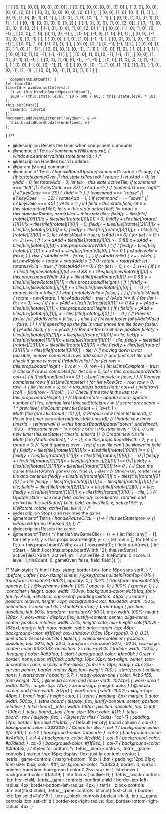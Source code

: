 [
        [
          [
            [0, 0],
            [0, 0],
            [0, 0],
            [0, 0]
          ],
          [
            [0, 0],
            [0, 0],
            [0, 0],
            [0, 0]
          ],
          [
            [0, 0],
            [0, 0],
            [0, 0],
            [0, 0]
          ],
          [
            [0, 0],
            [0, 0],
            [0, 0],
            [0, 0]
          ]
        ],
        [
          [
            [0, 0],
            [1, 0],
            [0, 1],
            [1, 1]
          ],
          [
            [0, 0],
            [1, 0],
            [0, 1],
            [1, 1]
          ],
          [
            [0, 0],
            [1, 0],
            [0, 1],
            [1, 1]
          ],
          [
            [0, 0],
            [1, 0],
            [0, 1],
            [1, 1]
          ]
        ],
        [
          [
            [0, -1],
            [0, 0],
            [0, 1],
            [0, 2]
          ],
          [
            [-1, 0],
            [0, 0],
            [1, 0],
            [2, 0]
          ],
          [
            [0, -1],
            [0, 0],
            [0, 1],
            [0, 2]
          ],
          [
            [-1, 0],
            [0, 0],
            [1, 0],
            [2, 0]
          ]
        ],
        [
          [
            [0, 0],
            [-1, 0],
            [1, 0],
            [0, -1]
          ],
          [
            [0, 0],
            [1, 0],
            [0, 1],
            [0, -1]
          ],
          [
            [0, 0],
            [-1, 0],
            [1, 0],
            [0, 1]
          ],
          [
            [0, 0],
            [-1, 0],
            [0, 1],
            [0, -1]
          ]
        ],
        [
          [
            [0, 0],
            [-1, 0],
            [1, 0],
            [-1, -1]
          ],
          [
            [0, 0],
            [0, 1],
            [0, -1],
            [1, -1]
          ],
          [
            [0, 0],
            [1, 0],
            [-1, 0],
            [1, 1]
          ],
          [
            [0, 0],
            [0, 1],
            [0, -1],
            [-1, 1]
          ]
        ],
        [
          [
            [0, 0],
            [1, 0],
            [-1, 0],
            [1, -1]
          ],
          [
            [0, 0],
            [0, 1],
            [0, -1],
            [1, 1]
          ],
          [
            [0, 0],
            [1, 0],
            [-1, 0],
            [-1, 1]
          ],
          [
            [0, 0],
            [0, 1],
            [0, -1],
            [-1, -1]
          ]
        ],
        [
          [
            [0, 0],
            [1, 0],
            [0, -1],
            [-1, -1]
          ],
          [
            [0, 0],
            [1, 0],
            [0, 1],
            [1, -1]
          ],
          [
            [0, 0],
            [1, 0],
            [0, -1],
            [-1, -1]
          ],
          [
            [0, 0],
            [1, 0],
            [0, 1],
            [1, -1]
          ]
        ],
        [
          [
            [0, 0],
            [-1, 0],
            [0, -1],
            [1, -1]
          ],
          [
            [0, 0],
            [0, -1],
            [1, 0],
            [1, 1]
          ],
          [
            [0, 0],
            [-1, 0],
            [0, -1],
            [1, -1]
          ],
          [
            [0, 0],
            [0, -1],
            [1, 0],
            [1, 1]
          ]
        ]
      ]
      
      
      
      
      
      
      
      
      
      
      
      componentDidMount() {
    let timerId;
    timerId = window.setInterval(
      () => this.handleBoardUpdate("down"),
      1000 - (this.state.level * 10 > 600 ? 600 : this.state.level * 10)
    );
    this.setState({
      timerId: timerId
    });
    document.addEventListener("keydown", e =>
      this.handleBoardUpdate(undefined, e)
    );
  }
  /**
   * @description Resets the timer when component unmounts
   * @memberof Tetris
   */
  componentWillUnmount() {
    window.clearInterval(this.state.timerId);
  }
  /**
   * @description Handles board updates
   * @param {string} command
   * @memberof Tetris
   */
  handleBoardUpdate(command?: string, e?: any) {
    if (this.state.gameOver || this.state.isPaused) {
      return;
    }
    let xAdd = 0;
    let yAdd = 0;
    let rotateAdd = 0;
    let tile = this.state.activeTile;
    if (command === "left" || e?.keyCode === 37) {
      xAdd = -1;
    }
    if (command === "right" || e?.keyCode === 39) {
      xAdd = 1;
    }
    if (command === "rotate" || e?.keyCode === 32) {
      rotateAdd = 1;
    }
    if (command === "down" || e?.keyCode === 40) {
      yAdd = 1;
    }
    let field = this.state.field;
    let x = this.state.activeTileX;
    let y = this.state.activeTileY;
    let rotate = this.state.tileRotate;
    const tiles = this.state.tiles;
    field[y + tiles[tile][rotate][0][1]][x + tiles[tile][rotate][0][0]] = 0;
    field[y + tiles[tile][rotate][1][1]][x + tiles[tile][rotate][1][0]] = 0;
    field[y + tiles[tile][rotate][2][1]][x + tiles[tile][rotate][2][0]] = 0;
    field[y + tiles[tile][rotate][3][1]][x + tiles[tile][rotate][3][0]] = 0;
    let xAddIsValid = true;
    if (xAdd !== 0) {
      for (let i = 0; i <= 3; i++) {
        if (
          x + xAdd + tiles[tile][rotate][i][0] >= 0 &&
          x + xAdd + tiles[tile][rotate][i][0] < this.props.boardWidth
        ) {
          if (
            field[y + tiles[tile][rotate][i][1]][
              x + xAdd + tiles[tile][rotate][i][0]
            ] !== 0
          ) {
            xAddIsValid = false;
          }
        } else {
          xAddIsValid = false;
        }
      }
    }
    if (xAddIsValid) {
      x += xAdd;
    }
    let newRotate = rotate + rotateAdd > 3 ? 0 : rotate + rotateAdd;
    let rotateIsValid = true;
    if (rotateAdd !== 0) {
      for (let i = 0; i <= 3; i++) {
        if (
          x + tiles[tile][newRotate][i][0] >= 0 &&
          x + tiles[tile][newRotate][i][0] < this.props.boardWidth &&
          y + tiles[tile][newRotate][i][1] >= 0 &&
          y + tiles[tile][newRotate][i][1] < this.props.boardHeight
        ) {
          if (
            field[y + tiles[tile][newRotate][i][1]][
              x + tiles[tile][newRotate][i][0]
            ] !== 0
          ) {
            rotateIsValid = false;
          }
        } else {
          rotateIsValid = false;
        }
      }
    }
    if (rotateIsValid) {
      rotate = newRotate;
    }
    let yAddIsValid = true;
    if (yAdd !== 0) {
      for (let i = 0; i <= 3; i++) {
        if (
          y + yAdd + tiles[tile][rotate][i][1] >= 0 &&
          y + yAdd + tiles[tile][rotate][i][1] < this.props.boardHeight
        ) {
          if (
            field[y + yAdd + tiles[tile][rotate][i][1]][
              x + tiles[tile][rotate][i][0]
            ] !== 0
          ) {
            // Prevent faster fall
            yAddIsValid = false;
          }
        } else {
          // Prevent faster fall
          yAddIsValid = false;
        }
      }
    }
    // If speeding up the fall is valid (move the tile down faster)
    if (yAddIsValid) {
      y += yAdd;
    }
    // Render the tile at new position
    field[y + tiles[tile][rotate][0][1]][x + tiles[tile][rotate][0][0]] = tile;
    field[y + tiles[tile][rotate][1][1]][x + tiles[tile][rotate][1][0]] = tile;
    field[y + tiles[tile][rotate][2][1]][x + tiles[tile][rotate][2][0]] = tile;
    field[y + tiles[tile][rotate][3][1]][x + tiles[tile][rotate][3][0]] = tile;
    // If moving down is not possible, remove completed rows add score
    // and find next tile and check if game is over
    if (!yAddIsValid) {
      for (let row = this.props.boardHeight - 1; row >= 0; row--) {
        let isLineComplete = true;
        // Check if row is completed
        for (let col = 0; col < this.props.boardWidth; col++) {
          if (field[row][col] === 0) {
            isLineComplete = false;
          }
        }
        // Remove completed rows
        if (isLineComplete) {
          for (let yRowSrc = row; row > 0; row--) {
            for (let col = 0; col < this.props.boardWidth; col++) {
              field[row][col] = field[row - 1][col];
            }
          }
          // Check if the row is the last
          row = this.props.boardHeight;
        }
      }
      // Update state - update score, update number of tiles, change level
      this.setState(prev => ({
        score: prev.score + 1 * prev.level,
        tileCount: prev.tileCount + 1,
        level: 1 + Math.floor(prev.tileCount / 10)
      }));
      // Prepare new timer
      let timerId;
      // Reset the timer
      clearInterval(this.state.timerId);
      // Update new timer
      timerId = setInterval(
        () => this.handleBoardUpdate("down", undefined),
        1000 - (this.state.level * 10 > 600 ? 600 : this.state.level * 10)
      );
      // Use new timer
      this.setState({
        timerId: timerId
      });
      // Create new tile
      tile = Math.floor(Math.random() * 7 + 1);
      x = this.props.boardWidth / 2;
      y = 1;
      rotate = 0;
      // Test if game is over - test if new tile can't be placed in field
      if (
        field[y + tiles[tile][rotate][0][1]][x + tiles[tile][rotate][0][0]] !==
          0 ||
        field[y + tiles[tile][rotate][1][1]][x + tiles[tile][rotate][1][0]] !==
          0 ||
        field[y + tiles[tile][rotate][2][1]][x + tiles[tile][rotate][2][0]] !==
          0 ||
        field[y + tiles[tile][rotate][3][1]][x + tiles[tile][rotate][3][0]] !==
          0
      ) {
        // Stop the game
        this.setState({
          gameOver: true
        });
      } else {
        // Otherwise, render new tile and continue
        field[y + tiles[tile][rotate][0][1]][
          x + tiles[tile][rotate][0][0]
        ] = tile;
        field[y + tiles[tile][rotate][1][1]][
          x + tiles[tile][rotate][1][0]
        ] = tile;
        field[y + tiles[tile][rotate][2][1]][
          x + tiles[tile][rotate][2][0]
        ] = tile;
        field[y + tiles[tile][rotate][3][1]][
          x + tiles[tile][rotate][3][0]
        ] = tile;
      }
    }
    // Update state - use new field, active x/y coordinates, rotation and activeTile
    this.setState({
      field: field,
      activeTileX: x,
      activeTileY: y,
      tileRotate: rotate,
      activeTile: tile
    });
  }
  /**
   * @description Stops and resumes the game
   * @memberof Tetris
   */
  handlePauseClick = () => {
    this.setState(prev => ({
      isPaused: !prev.isPaused
    }));
  };
  /**
   * @description Resets the game
   * @memberof Tetris
   */
  handleNewGameClick = () => {
    let field: any[] = [];
    for (let y = 0; y < this.props.boardHeight; y++) {
      let row = [];
      for (let x = 0; x < this.props.boardWidth; x++) {
        row.push(0);
      }
      field.push(row);
    }
    let xStart = Math.floor(this.props.boardWidth / 2);
    this.setState({
      activeTileX: xStart,
      activeTileY: 1,
      activeTile: 2,
      tileRotate: 0,
      score: 0,
      level: 1,
      tileCount: 0,
      gameOver: false,
      field: field
    });
  };
  
  
  /* Main styles */
html {
  box-sizing: border-box;
  font: 16px sans-serif;
}
*,
*::before,
*::after {
  box-sizing: inherit;
}
@keyframes slideInFromTop {
  0% {
    transform: translateY(-100%);
    opacity: 0;
  }
  100% {
    transform: translateY(0);
    opacity: 1;
  }
}
@keyframes fadeIn {
  0% {
    opacity: 0;
  }
  100% {
    opacity: 1;
  }
}
.container {
  height: auto;
  width: 100vw;
  background-color: #a5b1aa;
  font-family: Arial, Helvetica, sans-serif;
  padding-bottom: 48px;
}
.header {
  position: relative;
  height: 72px;
  background-color: #b7debd;
  width: 100%;
  animation: 1s ease-out 0s 1 slideInFromTop;
}
.brand-logo {
  position: absolute;
  left: 50%;
  transform: translateX(-50%);
  max-width: 100%;
  height: 120px;
}
.work-area {
  display: flex;
  justify-content: center;
  align-items: center;
  position: relative;
  width: 75%;
  height: auto;
  min-height: calc(100vh - 168px);
  margin-left: auto;
  margin-right: auto;
  margin-top: 48px;
  background-color: #f1f0ed;
  box-shadow: 0 5px 15px rgba(0, 0, 0, 0.3);
  animation: 2s ease-out 0s 1 fadeIn;
}
.welcome-container {
  position: absolute;
  top: 50%;
  left: 50%;
  transform: translate(-50%, -50%);
  text-align: center;
  color: #333333;
  animation: 2s ease-out 0s 1 fadeIn;
  width: 100%;
}
.heading {
  color: #a5b1aa;
}
.start {
  background-color: #fac0b1; /* Green */
  border: none;
  color: #f1f0ed;
  padding: 16px 32px;
  text-align: center;
  text-decoration: none;
  display: inline-block;
  font-size: 16px;
  margin: 4px 2px;
  cursor: pointer;
  border-radius: 8px;
  font-weight: 700;
}
.start:focus {
  outline: none;
}
.start:hover {
  opacity: 0.7;
}
.ready-player-one {
  color: #4b6455;
  font-weight: 700;
}
@media screen and (max-width: 1024px) {
  .work-area {
    width: 85%;
    margin-top: 72px;
  }
  .brand-logo {
    height: auto;
  }
}
@media screen and (max-width: 767px) {
  .work-area {
    width: 100%;
    margin-top: 48px;
  }
  .brand-logo {
    height: auto;
  }
}
.tetris {
  padding: 8px;
  margin: 0 auto;
  width: 500px;
}
.tetris-board {
  display: flex;
  justify-content: center;
  position: relative;
}
.tetris-board__info {
  width: 100px;
  position: absolute;
  top: 0;
  left: -100px;
}
.tetris-board__text {
  font-size: 18px;
  color: #111;
}
.tetris-board__row {
  display: flex;
}
/* Styles for tiles */
[class*="col-"] {
  padding: 12px;
  border: 1px solid #1a1c19;
}
/* Default (empty) board column */
.col-0 {
  background-color: #333333;
}
/* Colors for tiles */
.col-1 {
  background-color: #fac0b1;
}
.col-2 {
  background-color: #dbeede;
}
.col-3 {
  background-color: #e4e1db;
}
.col-4 {
  background-color: #fcdfd8;
}
.col-5 {
  background-color: #b7debd;
}
.col-6 {
  background-color: #f1f0ed;
}
.col-7 {
  background-color: #4b6455;
}
/* Styles for buttons */
.tetris__block-controls,
.tetris__game-controls {
  margin-top: 16px;
  display: flex;
  justify-content: center;
}
.tetris__game-controls {
  margin-bottom: 16px;
}
.btn {
  padding: 12px 21px;
  font-size: 15px;
  color: #fff;
  background-color: #333333;
  border: 0;
  cursor: pointer;
  transition: background-color 0.25s ease-in;
}
.btn:hover {
  background-color: #1a1c19;
}
.btn:focus {
  outline: 0;
}
.tetris__block-controls .btn:first-child,
.tetris__game-controls .btn:first-child {
  border-top-left-radius: 4px;
  border-bottom-left-radius: 4px;
}
.tetris__block-controls .btn:not(:first-child),
.tetris__game-controls .btn:not(:first-child) {
  border-left: 1px solid #1a1c19;
}
.tetris__block-controls .btn:last-child,
.tetris__game-controls .btn:last-child {
  border-top-right-radius: 4px;
  border-bottom-right-radius: 4px;
}
